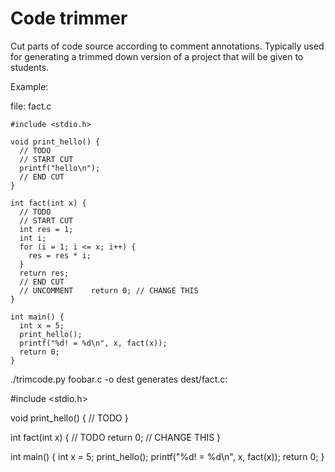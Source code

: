 # Code trimmer

Cut parts of code source according to comment annotations. Typically used
for generating a trimmed down version of a project that will be given
to students.

Example:

file: fact.c

    #include <stdio.h>

    void print_hello() {
      // TODO
      // START CUT
      printf("hello\n");
      // END CUT
    }

    int fact(int x) {
      // TODO
      // START CUT
      int res = 1;
      int i;
      for (i = 1; i <= x; i++) {
        res = res * i;
      }
      return res;
      // END CUT
      // UNCOMMENT    return 0; // CHANGE THIS
    }

    int main() {
      int x = 5;
      print_hello();
      printf("%d! = %d\n", x, fact(x));
      return 0;
    }

./trimcode.py foobar.c -o dest generates dest/fact.c:

#include <stdio.h>

void print_hello() {
  // TODO
}

int fact(int x) {
  // TODO
  return 0; // CHANGE THIS
}

int main() {
  int x = 5;
  print_hello();
  printf("%d! = %d\n", x, fact(x));
  return 0;
}
